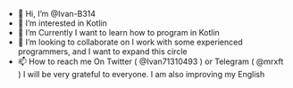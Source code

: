 - 👋 Hi, I’m @Ivan-B314
- 👀 I’m interested in Kotlin
- 🌱 I’m Currently I want to learn how to program in Kotlin
- 💞️ I’m looking to collaborate on I work with some experienced programmers, and I want to expand this circle
- 📫 How to reach me On Twitter ( @Ivan71310493 ) or Telegram ( @mrxft ) I will be very grateful to everyone. I am also improving my English

<!---
Ivan-B314/Ivan-B314 is a ✨ special ✨ repository because its `README.md` (this file) appears on your GitHub profile.
You can click the Preview link to take a look at your changes.
--->
